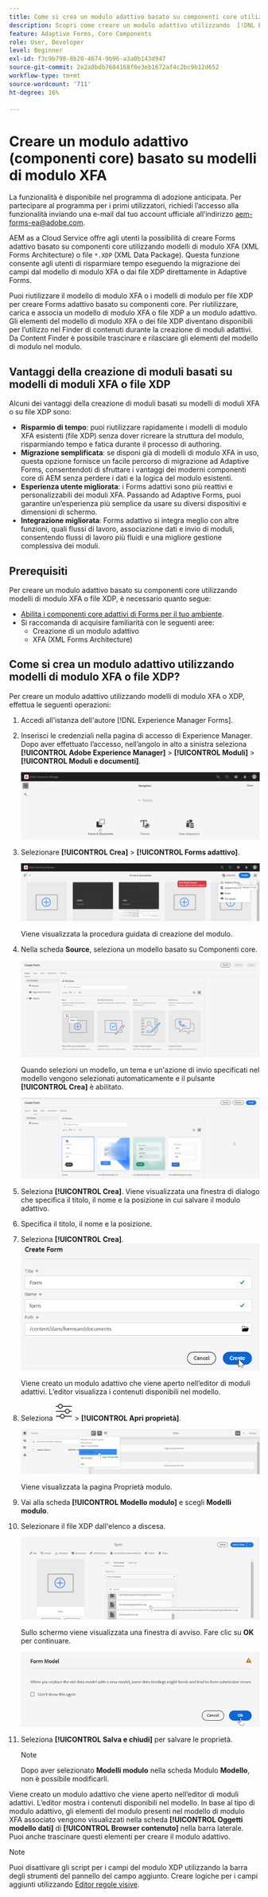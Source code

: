 ```yaml
---
title: Come si crea un modulo adattivo basato su componenti core utilizzando i modelli di modulo XFA?
description: Scopri come creare un modulo adattivo utilizzando  [!DNL Experience Manager Forms] i modelli di modulo XFA o i file XDP.
feature: Adaptive Forms, Core Components
role: User, Developer
level: Beginner
exl-id: f3c9b798-8b20-4674-9b96-a3a0b143d947
source-git-commit: 2e2a0bdb7604168f0e3eb1672af4c2bc9b12d652
workflow-type: tm+mt
source-wordcount: '711'
ht-degree: 16%

---
```


# Creare un modulo adattivo (componenti core) basato su modelli di modulo XFA

<span class="preview"> La funzionalità è disponibile nel programma di adozione anticipata. Per partecipare al programma per i primi utilizzatori, richiedi l’accesso alla funzionalità inviando una e-mail dal tuo account ufficiale all’indirizzo aem-forms-ea@adobe.com. </span>

AEM as a Cloud Service offre agli utenti la possibilità di creare Forms adattivo basato su componenti core utilizzando modelli di modulo XFA (XML Forms Architecture) o file `*.XDP` (XML Data Package). Questa funzione consente agli utenti di risparmiare tempo eseguendo la migrazione dei campi dal modello di modulo XFA o dai file XDP direttamente in Adaptive Forms.

Puoi riutilizzare il modello di modulo XFA o i modelli di modulo per file XDP per creare Forms adattivo basato su componenti core. Per riutilizzare, carica e associa un modello di modulo XFA o file XDP a un modulo adattivo. Gli elementi del modello di modulo XFA o dei file XDP diventano disponibili per l’utilizzo nel Finder di contenuti durante la creazione di moduli adattivi. Da Content Finder è possibile trascinare e rilasciare gli elementi del modello di modulo nel modulo.

## Vantaggi della creazione di moduli basati su modelli di moduli XFA o file XDP

Alcuni dei vantaggi della creazione di moduli basati su modelli di moduli XFA o su file XDP sono:

* **Risparmio di tempo**: puoi riutilizzare rapidamente i modelli di modulo XFA esistenti (file XDP) senza dover ricreare la struttura del modulo, risparmiando tempo e fatica durante il processo di authoring.
* **Migrazione semplificata**: se disponi già di modelli di modulo XFA in uso, questa opzione fornisce un facile percorso di migrazione ad Adaptive Forms, consentendoti di sfruttare i vantaggi dei moderni componenti core di AEM senza perdere i dati e la logica del modulo esistenti.
* **Esperienza utente migliorata**: i Forms adattivi sono più reattivi e personalizzabili dei moduli XFA. Passando ad Adaptive Forms, puoi garantire un’esperienza più semplice da usare su diversi dispositivi e dimensioni di schermo.
* **Integrazione migliorata**: Forms adattivo si integra meglio con altre funzioni, quali flussi di lavoro, associazione dati e invio di moduli, consentendo flussi di lavoro più fluidi e una migliore gestione complessiva dei moduli.

## Prerequisiti

Per creare un modulo adattivo basato su componenti core utilizzando modelli di modulo XFA o file XDP, è necessario quanto segue:

* [Abilita i componenti core adattivi di Forms per il tuo ambiente](enable-adaptive-forms-core-components.md).
* Si raccomanda di acquisire familiarità con le seguenti aree:
   * Creazione di un modulo adattivo
   * XFA (XML Forms Architecture)

## Come si crea un modulo adattivo utilizzando modelli di modulo XFA o file XDP?

Per creare un modulo adattivo utilizzando modelli di modulo XFA o XDP, effettua le seguenti operazioni:

1. Accedi all&#39;istanza dell&#39;autore [!DNL Experience Manager Forms].
1. Inserisci le credenziali nella pagina di accesso di Experience Manager. Dopo aver effettuato l’accesso, nell’angolo in alto a sinistra seleziona **[!UICONTROL Adobe Experience Manager]** > **[!UICONTROL Moduli]** > **[!UICONTROL Moduli e documenti]**.

   ![Forms e documenti](/help/forms/assets/create-fdm.png)

1. Selezionare **[!UICONTROL Crea]** > **[!UICONTROL Forms adattivo]**.

   ![Crea modulo adattivo](/help/forms/assets/create-af.png)

   Viene visualizzata la procedura guidata di creazione del modulo.
1. Nella scheda **Source**, seleziona un modello basato su Componenti core.

   ![Seleziona modello](/help/forms/assets/select-template.png)

   Quando selezioni un modello, un tema e un&#39;azione di invio specificati nel modello vengono selezionati automaticamente e il pulsante **[!UICONTROL Crea]** è abilitato.

   ![Seleziona tema](/help/forms/assets/select-form-theme.png)

1. Seleziona **[!UICONTROL Crea]**. Viene visualizzata una finestra di dialogo che specifica il titolo, il nome e la posizione in cui salvare il modulo adattivo.
1. Specifica il titolo, il nome e la posizione.
1. Seleziona **[!UICONTROL Crea]**.
   ![Fornisci nome e titolo](/help/forms/assets/create-form.png)

   Viene creato un modulo adattivo che viene aperto nell’editor di moduli adattivi. L’editor visualizza i contenuti disponibili nel modello.
1. Seleziona ![Informazioni pagina](/help/forms/assets/Smock_Properties_18_N.svg) > **[!UICONTROL Apri proprietà]**.

   ![Apri proprietà](/help/forms/assets/form-properties.png)

   Viene visualizzata la pagina Proprietà modulo.
1. Vai alla scheda **[!UICONTROL Modello modulo]** e scegli **Modelli modulo**.
1. Selezionare il file XDP dall&#39;elenco a discesa.

   ![Seleziona file XDP](/help/forms/assets/select-xdp-file.png)

   Sullo schermo viene visualizzata una finestra di avviso. Fare clic su **OK** per continuare.

   ![Finestra di dialogo di avviso](/help/forms/assets/fdm-warning.png)

1. Seleziona **[!UICONTROL Salva e chiudi]** per salvare le proprietà.

   >[!NOTE]
   >
   > Dopo aver selezionato **Modelli modulo** nella scheda Modulo **Modello**, non è possibile modificarli.


Viene creato un modulo adattivo che viene aperto nell’editor di moduli adattivi. L’editor mostra i contenuti disponibili nel modello.  In base al tipo di modulo adattivo, gli elementi del modulo presenti nel modello di modulo XFA associato vengono visualizzati nella scheda **[!UICONTROL Oggetti modello dati]** di **[!UICONTROL Browser contenuto]** nella barra laterale. Puoi anche trascinare questi elementi per creare il modulo adattivo.

>[!NOTE]
>
> Puoi disattivare gli script per i campi del modulo XDP utilizzando la barra degli strumenti del pannello del campo aggiunto. Creare logiche per i campi aggiunti utilizzando [Editor regole visive](/help/forms/rule-editor-core-components.md).

